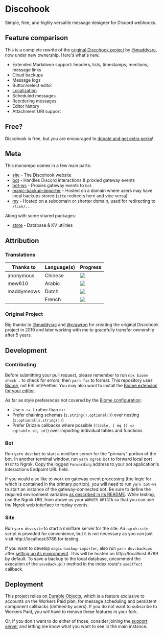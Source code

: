 # Discohook

Simple, free, and highly versatile message designer for Discord webhooks.

## Feature comparison

This is a complete rewrite of the [original Discohook project](https://github.com/discohook/site) by [@maddysrc](https://github.com/maddysrc), now under new ownership. Here's what's new.

- Extended Markdown support: headers, lists, timestamps, mentions, message links
- Cloud backups
- Message logs
- Button/select editor
- [Localization](https://translate.shay.cat/engage/discohook/)
- Scheduled messages
- Reordering messages
- Editor history
- Attachment URI support
<!-- - Mobile-specific preview toggle for ironing out Discord inconsistencies -->
<!-- - Custom bots -->

## Free?

Discohook is free, but you are encouraged to [donate and get extra perks](https://discohook.app/donate)!

## Meta

This monorepo comes in a few main parts:

- [site](/packages/site) - The Discohook website
- [bot](/packages/bot) - Handles Discord interactions & proxied gateway events
- [bot-ws](/packages/bot-ws) - Proxies gateway events to `bot`
- [magic-backup-importer](/packages/magic-backup-importer) - Hosted on a domain where users may have local backups stored (`site` redirects here and vice versa)
- [my](/packages/my) - Hosted on a subdomain or shorter domain, used for redirecting to `/link/...`

Along with some shared packages:

- [store](/packages/store) - Database & KV utilities

## Attribution

### Translations

| Thanks to  | Language(s) | Progress |
|------------|-------------|----------|
| anonymous  | Chinese     | [![](https://translate.shay.cat/widget/discohook/-/zh_Hans/svg-badge.svg)](https://translate.shay.cat/engage/discohook/-/zh_Hans/) |
| mew610     | Arabic      | [![](https://translate.shay.cat/widget/discohook/-/ar/svg-badge.svg)](https://translate.shay.cat/engage/discohook/-/ar/)           |
| maddymeows | Dutch       | [![](https://translate.shay.cat/widget/discohook/-/nl/svg-badge.svg)](https://translate.shay.cat/engage/discohook/-/nl/)           |
|            | French      | [![](https://translate.shay.cat/widget/discohook/-/fr/svg-badge.svg)](https://translate.shay.cat/engage/discohook/-/fr/)           |

### Original Project

Big thanks to [@maddysrc](https://github.com/maddysrc) and [@crawron](https://twitter.com/Crawron) for creating the original Discohook project in 2019 and later working with me to gracefully transfer ownership after 5 years.

## Development

### Contributing

Before submitting your pull request, please remember to run `npx biome check .` to check for errors, then `yarn fix` to format. This repository uses [Biome](https://biomejs.dev), not ESLint/Prettier. You may also want to install the [Biome extension for your editor](https://biomejs.dev/guides/integrate-in-editor).

As far as style preferences not covered by the [Biome configuration](/biome.json):

- Use `n += 1` rather than `n++`
- Prefer chaining schemas (`z.string().optional()`) over nesting (`z.optional(z.string())`)
- Prefer Drizzle callbacks where possible (`(table, { eq }) => eq(table.id, id)`) over importing individual tables and functions

### Bot

Run `yarn dev:bot` to start a miniflare server for the "primary" portion of the bot. In another terminal window, run `yarn ngrok:bot` to forward local port `8787` to Ngrok. Copy the logged `Forwarding` address to your bot application's Interactions Endpoint URL field.

If you would also like to work on gateway event processing (the logic for which is contained in the primary portion), you will need to run `yarn bot-ws` to start an instance of the gateway-connected bot. Be sure to define the required environment variables [as described in its README](/packages/bot-ws/README.md#setup). While testing, use the Ngrok URL from above as your `WORKER_ORIGIN` so that you can use the Ngrok web interface to replay events.

### Site

Run `yarn dev:site` to start a miniflare server for the site. An `ngrok:site` script is provided for convenience, but it is not necessary as you can just visit http://localhost:8788 for testing.

If you want to develop `magic-backup-importer`, also run `yarn dev:backups` after [setting up its environment](/packages/magic-backup-importer/README.md#development). This will be hosted on http://localhost:8789 by default. To save a backup to the local database, uncomment the execution of the `saveBackup()` method in the index route's `useEffect` callback.

## Deployment

This project relies on [Durable Objects](https://developers.cloudflare.com/durable-objects/), which is a feature exclusive to accounts on the Workers Paid plan, for message scheduling and persistent component callbacks (defined by users). If you do not want to subscribe to Workers Paid, you will have to remove these features in your fork.

Or, if you don't want to do either of those, consider joining the [support server](https://discohook.app/discord) and letting me know what you want to see in the main instance.

